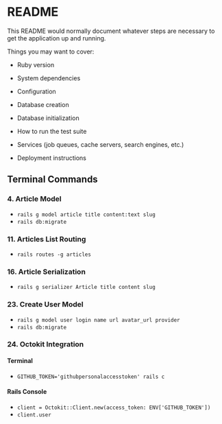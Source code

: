 # README

This README would normally document whatever steps are necessary to get the
application up and running.

Things you may want to cover:

* Ruby version

* System dependencies

* Configuration

* Database creation

* Database initialization

* How to run the test suite

* Services (job queues, cache servers, search engines, etc.)

* Deployment instructions

## Terminal Commands

### 4. Article Model

* `rails g model article title content:text slug`
* `rails db:migrate`

### 11. Articles List Routing

* `rails routes -g articles`

### 16. Article Serialization

* `rails g serializer Article title content slug`

### 23. Create User Model

* `rails g model user login name url avatar_url provider`
* `rails db:migrate`

### 24. Octokit Integration

#### Terminal
* `GITHUB_TOKEN='githubpersonalaccesstoken' rails c`

#### Rails Console
* `client = Octokit::Client.new(access_token: ENV['GITHUB_TOKEN'])`
* `client.user`

